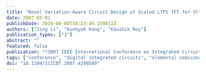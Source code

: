 ```yaml
---
title: "Novel Variation-Aware Circuit Design of Scaled LTPS TFT for Ultra low Power, Low-Cost Applications"
date: 2007-05-01
publishDate: 2019-08-08T18:23:49.259811Z
authors: ["Jing Li", "Kunhyuk Kang", "Kaushik Roy"]
publication_types: ["1"]
abstract: ""
featured: false
publication: "*2007 IEEE International Conference on Integrated Circuit Design and Technology (textbfICICDT)*"
tags: ["conference", "digital integrated circuits", "elemental semiconductors", "flexible electronics", "grain boundaries", "integrated circuit design", "low-power electronics", "response surface methodology", "silicon", "thin film transistors", "Si", "battery-operated portable electronics", "defect grain boundary region", "device-to-device variation", "flexible substrate", "low-cost digital design", "low-temperature polycrystalline silicon thin film transistors", "multifinger parallel structure", "power dissipation", "response surface method", "scaled LTPS TFT", "size 200 nm", "statistical variation", "variation-aware circuit design", "voltage 10 V to 20 V", "Circuit synthesis", "Digital circuits", "Flexible printed circuits", "Glass", "Grain boundaries", "Polymers", "Silicon", "Substrates", "Temperature", "Thin film transistors", "Low-temperature polycrystalline-Silicon (LTPS)", "Response Surface Method (RSM)", "grain boundary (GB)", "thin film transistor (TFT)"]
doi: "10.1109/ICICDT.2007.4299589"
---
```


